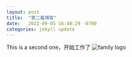 ```yaml
---
layout: post
title:  "第二篇博客"
date:   2022-09-05 16:40:29 -0700
categories: jekyll update
---
```

This is a second one，开始工作了
![family logo](/blog/assert/half_moon_bay_forest.jpg)
